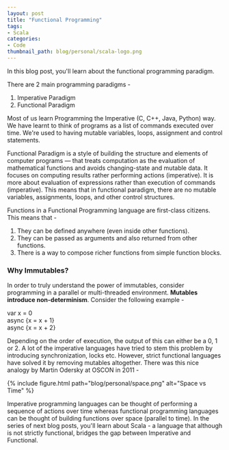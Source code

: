```yaml
---
layout: post
title: "Functional Programming"
tags:
- Scala
categories:
- Code
thumbnail_path: blog/personal/scala-logo.png
---
```


In this blog post, you'll learn about the functional programming paradigm.

There are 2 main programming paradigms -

1. Imperative Paradigm
2. Functional Paradigm

Most of us learn Programming the Imperative (C, C++, Java, Python) way. We have learnt to think of programs as a list of commands executed over time. We're used to having mutable variables, loops, assignment and control statements. 

Functional Paradigm is a style of building the structure and elements of computer programs — that treats computation as the evaluation of mathematical functions and avoids changing-state and mutable data. It focuses on computing results rather performing actions (imperative). It is more about evaluation of expressions rather than execution of commands (imperative). This means that in functional paradigm, there are no mutable variables, assignments, loops, and other control structures.

Functions in a Functional Programming language are first-class citizens. This means that - 

1. They can be defined anywhere (even inside other functions).
2. They can be passed as arguments and also returned from other functions.
3. There is a way to compose richer functions from simple function blocks.

### Why Immutables?

In order to truly understand the power of immutables, consider programming in a parallel or multi-threaded environment. **Mutables introduce non-determinism**. Consider the following example - 

var x = 0 <br/>
async {x = x + 1} <br/>
async {x = x + 2} <br/>

Depending on the order of execution, the output of this can either be a 0, 1 or 2. A lot of the imperative languages have tried to stem this problem by introducing synchronization, locks etc. However, strict functional languages have solved it by removing mutables altogether. There was this nice analogy by Martin Odersky at OSCON in 2011 - 

{% include figure.html path="blog/personal/space.png" alt="Space vs Time" %}

Imperative programming languages can be thought of performing a sequence of actions over time whereas functional programming languages can be thought of building functions over space (parallel to time). In the series of next blog posts, you'll learn about Scala - a language that although is not strictly functional, bridges the gap between Imperative and Functional.